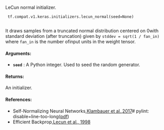 LeCun normal initializer.

```
 tf.compat.v1.keras.initializers.lecun_normal(seed=None)
 
```

It draws samples from a truncated normal distribution centered on 0with standard deviation (after truncation) given by `stddev = sqrt(1 / fan_in)`  where  `fan_in`  is the number ofinput units in the weight tensor.

#### Arguments:
- **`seed`** : A Python integer. Used to seed the random generator.


#### Returns:
An initializer.

#### References:
- Self-Normalizing Neural Networks,[Klambauer et al.,2017](https://papers.nips.cc/paper/6698-self-normalizing-neural-networks)# pylint: disable=line-too-long([pdf](https://papers.nips.cc/paper/6698-self-normalizing-neural-networks.pdf))
- Efficient Backprop,[Lecun et al., 1998](http://yann.lecun.com/exdb/publis/pdf/lecun-98b.pdf)
